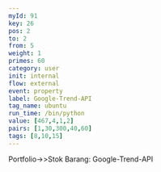 ```yaml
---
myId: 91
key: 26
pos: 2
to: 2
from: 5
weight: 1
primes: 60
category: user
init: internal
flow: external
event: property
label: Google-Trend-API
tag_name: ubuntu
run_time: /bin/python
value: [467,4,1,2]
pairs: [1,30,300,40,60]
tags: [8,10,15]
---
```

Portfolio->>Stok Barang: Google-Trend-API
